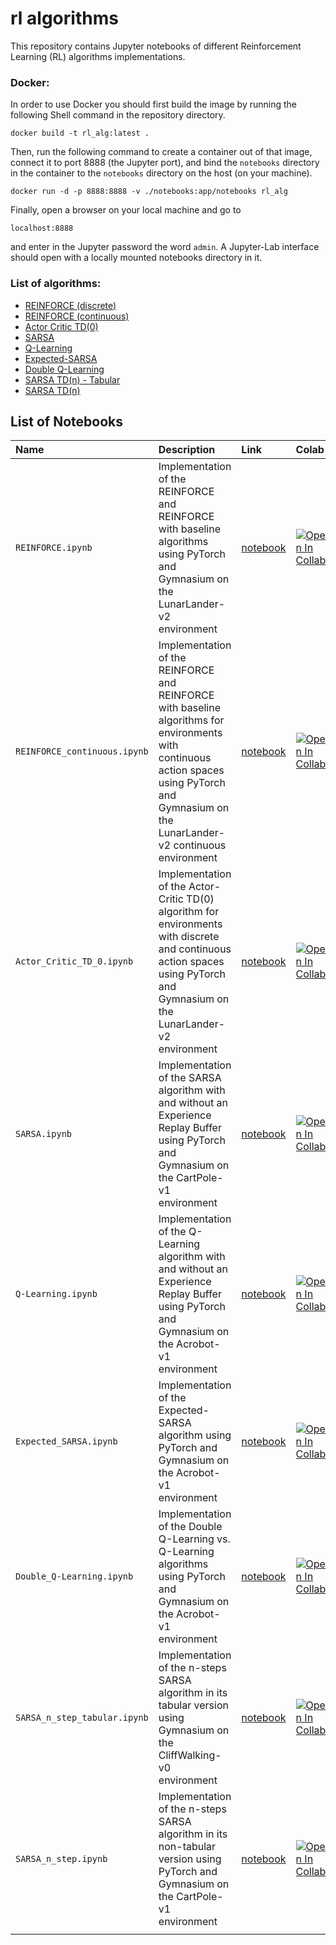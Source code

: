 # rl algorithms

This repository contains Jupyter notebooks of different Reinforcement Learning (RL) algorithms implementations.

### Docker:
In order to use Docker you should first build the image by running the following Shell command in the repository directory.

```
docker build -t rl_alg:latest .
```
Then, run the following command to create a container out of that image, connect it to port 8888 (the Jupyter port), and bind the `notebooks` directory in the container to the `notebooks` directory on the host (on your machine).

```
docker run -d -p 8888:8888 -v ./notebooks:app/notebooks rl_alg
```

Finally, open a browser on your local machine and go to 

```
localhost:8888
``` 
and enter in the Jupyter password the word `admin`. A Jupyter-Lab interface should open with a locally mounted notebooks directory in it.




### List of algorithms:
- [REINFORCE (discrete)](notebooks/REINFORCE.ipynb)
- [REINFORCE (continuous)](notebooks/REINFORCE_continuous.ipynb)
- [Actor Critic TD(0)](notebooks/Actor_Critic_TD_0.ipynb)
- [SARSA](notebooks/SARSA.ipynb)
- [Q-Learning](notebooks/Q-Learning.ipynb)
- [Expected-SARSA](notebooks/Expected_SARSA.ipynb)
- [Double Q-Learning](notebooks/Double_Q-Learning.ipynb)
- [SARSA TD(n) - Tabular ](notebooks/SARSA_n_step_tabular.ipynb)
- [SARSA TD(n)](notebooks/SARSA_n_step.ipynb)


## List of Notebooks

| Name | Description | Link | Colab | NBViewer |
|:-----|:------------|:-----|:------|:---------|
|`REINFORCE.ipynb` | Implementation of the REINFORCE and REINFORCE with baseline algorithms using PyTorch and Gymnasium on the LunarLander-v2 environment | [notebook](notebooks/REINFORCE.ipynb)  | [![Open In Collab](https://colab.research.google.com/assets/colab-badge.svg)](https://colab.research.google.com/github/RoyElkabetz/rl_algorithms/blob/main/notebooks/REINFORCE.ipynb)        | [![nbviewer](https://raw.githubusercontent.com/jupyter/design/master/logos/Badges/nbviewer_badge.svg)](https://nbviewer.org/github/RoyElkabetz/rl_algorithms/blob/main/notebooks/REINFORCE.ipynb)|
|`REINFORCE_continuous.ipynb` | Implementation of the REINFORCE and REINFORCE with baseline algorithms for environments with continuous action spaces using PyTorch and Gymnasium on the LunarLander-v2 continuous environment | [notebook](notebooks/REINFORCE_continuous.ipynb)  | [![Open In Collab](https://colab.research.google.com/assets/colab-badge.svg)](https://colab.research.google.com/github/RoyElkabetz/rl_algorithms/blob/main/notebooks/REINFORCE_continuous.ipynb)        | [![nbviewer](https://raw.githubusercontent.com/jupyter/design/master/logos/Badges/nbviewer_badge.svg)](https://nbviewer.org/github/RoyElkabetz/rl_algorithms/blob/main/notebooks/REINFORCE_continuous.ipynb)|
|`Actor_Critic_TD_0.ipynb` | Implementation of the Actor-Critic TD(0) algorithm for environments with discrete and continuous action spaces using PyTorch and Gymnasium on the LunarLander-v2 environment | [notebook](notebooks/Actor_Critic_TD_0.ipynb)  | [![Open In Collab](https://colab.research.google.com/assets/colab-badge.svg)](https://colab.research.google.com/github/RoyElkabetz/rl_algorithms/blob/main/notebooks/Actor_Critic_TD_0.ipynb)        | [![nbviewer](https://raw.githubusercontent.com/jupyter/design/master/logos/Badges/nbviewer_badge.svg)](https://nbviewer.org/github/RoyElkabetz/rl_algorithms/blob/main/notebooks/Actor_Critic_TD_0.ipynb)|
|`SARSA.ipynb` | Implementation of the SARSA algorithm with and without an Experience Replay Buffer using PyTorch and Gymnasium on the CartPole-v1 environment | [notebook](notebooks/SARSA.ipynb)  | [![Open In Collab](https://colab.research.google.com/assets/colab-badge.svg)](https://colab.research.google.com/github/RoyElkabetz/rl_algorithms/blob/main/notebooks/SARSA.ipynb)        | [![nbviewer](https://raw.githubusercontent.com/jupyter/design/master/logos/Badges/nbviewer_badge.svg)](https://nbviewer.org/github/RoyElkabetz/rl_algorithms/blob/main/notebooks/SARSA.ipynb)|
|`Q-Learning.ipynb` | Implementation of the Q-Learning algorithm with and without an Experience Replay Buffer using PyTorch and Gymnasium on the Acrobot-v1 environment | [notebook](notebooks/Q-Learning.ipynb)  | [![Open In Collab](https://colab.research.google.com/assets/colab-badge.svg)](https://colab.research.google.com/github/RoyElkabetz/rl_algorithms/blob/main/notebooks/Q-Learning.ipynb)        | [![nbviewer](https://raw.githubusercontent.com/jupyter/design/master/logos/Badges/nbviewer_badge.svg)](https://nbviewer.org/github/RoyElkabetz/rl_algorithms/blob/main/notebooks/Q-Learning.ipynb)|
|`Expected_SARSA.ipynb` | Implementation of the Expected-SARSA algorithm using PyTorch and Gymnasium on the Acrobot-v1 environment | [notebook](notebooks/Expected_SARSA.ipynb)  | [![Open In Collab](https://colab.research.google.com/assets/colab-badge.svg)](https://colab.research.google.com/github/RoyElkabetz/rl_algorithms/blob/main/notebooks/Expected_SARSA.ipynb)        | [![nbviewer](https://raw.githubusercontent.com/jupyter/design/master/logos/Badges/nbviewer_badge.svg)](https://nbviewer.org/github/RoyElkabetz/rl_algorithms/blob/main/notebooks/Expected_SARSA.ipynb)|
|`Double_Q-Learning.ipynb` | Implementation of the Double Q-Learning vs. Q-Learning algorithms using PyTorch and Gymnasium on the Acrobot-v1 environment | [notebook](notebooks/Double_Q-Learning.ipynb)  | [![Open In Collab](https://colab.research.google.com/assets/colab-badge.svg)](https://colab.research.google.com/github/RoyElkabetz/rl_algorithms/blob/main/notebooks/Double_Q-Learning.ipynb)        | [![nbviewer](https://raw.githubusercontent.com/jupyter/design/master/logos/Badges/nbviewer_badge.svg)](https://nbviewer.org/github/RoyElkabetz/rl_algorithms/blob/main/notebooks/Double_Q-Learning.ipynb)|
|`SARSA_n_step_tabular.ipynb` | Implementation of the n-steps SARSA algorithm in its tabular version using Gymnasium on the CliffWalking-v0 environment | [notebook](notebooks/SARSA_n_step_tabular.ipynb)  | [![Open In Collab](https://colab.research.google.com/assets/colab-badge.svg)](https://colab.research.google.com/github/RoyElkabetz/rl_algorithms/blob/main/notebooks/SARSA_n_step_tabular.ipynb)        | [![nbviewer](https://raw.githubusercontent.com/jupyter/design/master/logos/Badges/nbviewer_badge.svg)](https://nbviewer.org/github/RoyElkabetz/rl_algorithms/blob/main/notebooks/SARSA_n_step_tabular.ipynb)|
|`SARSA_n_step.ipynb` | Implementation of the n-steps SARSA algorithm in its non-tabular version using PyTorch and Gymnasium on the CartPole-v1 environment | [notebook](notebooks/SARSA_n_step.ipynb)  | [![Open In Collab](https://colab.research.google.com/assets/colab-badge.svg)](https://colab.research.google.com/github/RoyElkabetz/rl_algorithms/blob/main/notebooks/SARSA_n_step.ipynb)        | [![nbviewer](https://raw.githubusercontent.com/jupyter/design/master/logos/Badges/nbviewer_badge.svg)](https://nbviewer.org/github/RoyElkabetz/rl_algorithms/blob/main/notebooks/SARSA_n_step.ipynb)|
|   |   |   |   |   |
